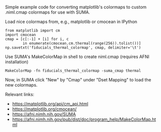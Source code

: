 Simple example code for converting matplotlib's colormaps to
custom .niml.cmap colormaps for use with SUMA.

Load nice colormaps from, e.g., matplotlib or cmocean in IPython
```
from matplotlib import cm
import cmocean
cmap = [c[:-1] + [i] for i, c
        in enumerate(cmocean.cm.thermal(range(256)).tolist())]
np.savetxt('fiducials_thermal_colormap', cmap, delimiter='\t')
```

Use SUMA's MakeColorMap in shell to create niml.cmap (requires AFNI installation)
```
MakeColorMap -fn fiducials_thermal_colormap -suma_cmap thermal
```

Now, in SUMA click "New" by "Cmap" under "Dset Mapping" to load 
the new colormaps.

Relevant links:
* https://matplotlib.org/api/cm_api.html
* https://matplotlib.org/cmocean/
* https://afni.nimh.nih.gov/SUMA
* https://afni.nimh.nih.gov/pub/dist/doc/program_help/MakeColorMap.html
